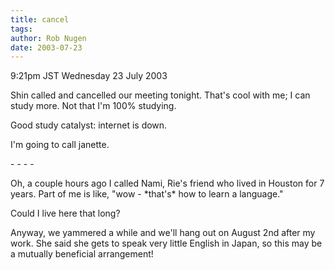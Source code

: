 ```yaml
---
title: cancel
tags: 
author: Rob Nugen
date: 2003-07-23
---
```


<p class=date>9:21pm JST Wednesday 23 July 2003</p>

<p>Shin called and cancelled our meeting tonight.  That's cool with
me; I can study more.  Not that I'm 100% studying.</p>

<p>Good study catalyst: internet is down.</p>

<p>I'm going to call janette.</p>

<p>- - - -</p>

<p>Oh, a couple hours ago I called Nami, Rie's friend who lived in
Houston for 7 years.  Part of me is like, "wow - *that's* how to learn
a language."</p>

<p>Could I live here that long?</p>

<p>Anyway, we yammered a while and we'll hang out on August 2nd after
my work.  She said she gets to speak very little English in Japan, so
this may be a mutually beneficial arrangement!</p>
